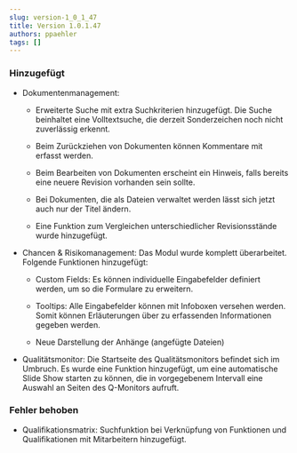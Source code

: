 ```yaml
---
slug: version-1_0_1_47
title: Version 1.0.1.47
authors: ppaehler
tags: []
---
```


### Hinzugefügt

- Dokumentenmanagement:

  - Erweiterte Suche mit extra Suchkriterien hinzugefügt. Die Suche beinhaltet eine Volltextsuche, die derzeit Sonderzeichen noch nicht zuverlässig erkennt.

  - Beim Zurückziehen von Dokumenten können Kommentare mit erfasst werden.

  - Beim Bearbeiten von Dokumenten erscheint ein Hinweis, falls bereits eine neuere Revision vorhanden sein sollte.

  - Bei Dokumenten, die als Dateien verwaltet werden lässt sich jetzt auch nur der Titel ändern.

  - Eine Funktion zum Vergleichen unterschiedlicher Revisionsstände wurde hinzugefügt.

- Chancen & Risikomanagement: Das Modul wurde komplett überarbeitet. Folgende Funktionen hinzugefügt:

  - Custom Fields: Es können individuelle Eingabefelder definiert werden, um so die Formulare zu erweitern.

  - Tooltips: Alle Eingabefelder können mit Infoboxen versehen werden. Somit können Erläuterungen über zu erfassenden Informationen gegeben werden.

  - Neue Darstellung der Anhänge (angefügte Dateien)

- Qualitätsmonitor: Die Startseite des Qualitätsmonitors befindet sich im Umbruch. Es wurde eine Funktion hinzugefügt, um eine automatische Slide Show starten zu können, die in vorgegebenem Intervall eine Auswahl an Seiten des Q-Monitors aufruft.

### Fehler behoben

- Qualifikationsmatrix: Suchfunktion bei Verknüpfung von Funktionen und Qualifikationen mit Mitarbeitern hinzugefügt.
